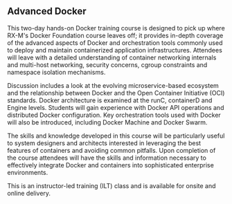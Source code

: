 ## Advanced Docker

This two-day hands-on Docker training course is designed to pick up where RX-M's Docker Foundation course leaves off; it provides in-depth coverage of the advanced aspects of Docker and orchestration tools commonly used to deploy and maintain containerized application infrastructures. Attendees will leave with a detailed understanding of container networking internals and multi-host networking, security concerns, cgroup constraints and namespace isolation mechanisms.

Discussion includes a look at the evolving microservice-based ecosystem and the relationship between Docker and the Open Container Initiative (OCI) standards. Docker architecture is examined at the runC, containerD and Engine levels. Students will gain experience with Docker API operations and distributed Docker configuration. Key orchestration tools used with Docker will also be introduced, including Docker Machine and Docker Swarm.

The skills and knowledge developed in this course will be particularly useful to system designers and architects interested in leveraging the best features of containers and avoiding common pitfalls. Upon completion of the course attendees will have the skills and information necessary to effectively integrate Docker and containers into sophisticated enterprise environments.

This is an instructor-led training (ILT) class and is available for onsite and online delivery.
